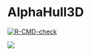 # AlphaHull3D

<!-- badges: start -->
[![R-CMD-check](https://github.com/stla/AlphaHull3D/actions/workflows/R-CMD-check.yaml/badge.svg)](https://github.com/stla/AlphaHull3D/actions/workflows/R-CMD-check.yaml)
<!-- badges: end -->

![](https://raw.githubusercontent.com/stla/AlphaHull3D/main/inst/gifs/tiger.gif)
